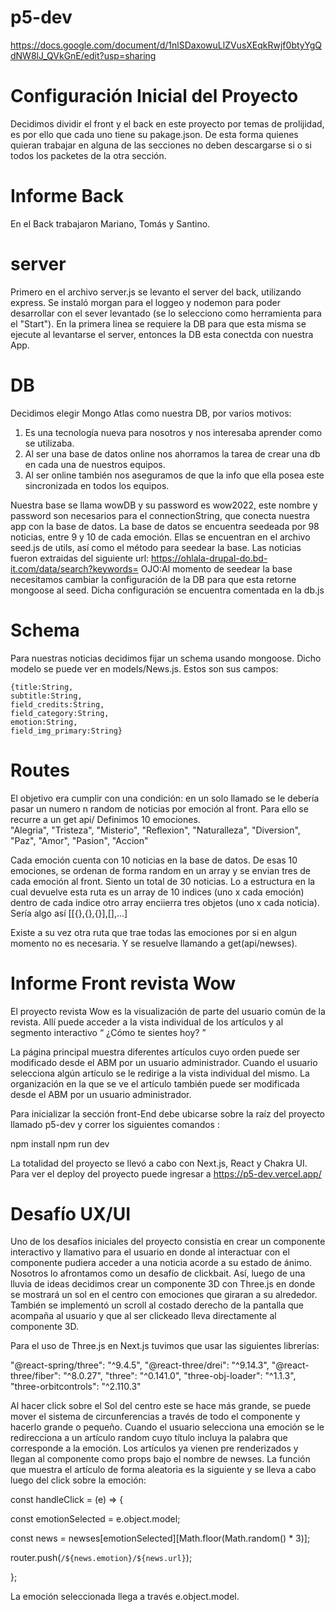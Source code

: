 # p5-dev 
https://docs.google.com/document/d/1nlSDaxowuLlZVusXEqkRwjf0btyYgQdNW8lJ_QVkGnE/edit?usp=sharing
# Configuración Inicial del Proyecto
Decidimos dividir el front y el back en este proyecto por temas de prolijidad, es por ello que cada uno tiene su pakage.json.
 De esta forma quienes quieran trabajar en alguna de las secciones no deben descargarse si o si todos los packetes de la otra sección.

# Informe Back
En el Back trabajaron Mariano, Tomás y Santino. 

# server
Primero en el archivo server.js se levanto el server del back, utilizando express. Se instaló morgan para el loggeo y nodemon para poder desarrollar con el sever levantado (se lo selecciono como herramienta para el "Start").
En la primera linea se requiere la DB para que esta misma se ejecute al levantarse el server, entonces la DB esta conectda con nuestra App.

# DB
Decidimos elegir Mongo Atlas como nuestra DB, por varios motivos:
 1. Es una tecnología nueva para nosotros y nos interesaba aprender como se utilizaba.
 2. Al ser una base de datos online nos ahorramos la tarea de crear una db en cada una de nuestros equipos.
 3. Al ser online también nos aseguramos de que la info que ella posea este sincronizada en todos los equipos.

Nuestra base se llama wowDB y su password es wow2022, este nombre y password son necesarios para el connectionString, que conecta nuestra app con la base de datos.
La base de datos se encuentra seedeada por 98 noticias, entre 9 y 10 de cada emoción. Ellas se encuentran en el archivo seed.js de utils, así como el método para seedear la base.
Las noticias fueron extraidas del siguiente url: https://ohlala-drupal-do.bd-it.com/data/search?keywords=<emotion>
OJO:Al momento de seedear la base necesitamos cambiar la configuración de la DB para que esta retorne mongoose al seed. Dicha configuración se encuentra comentada en la db.js

# Schema
Para nuestras noticias decidimos fijar un schema usando mongoose. Dicho modelo se puede ver en models/News.js. Estos son sus campos:

    {title:String,
    subtitle:String,
    field_credits:String,
    field_category:String,
    emotion:String,
    field_img_primary:String}

# Routes
El objetivo era cumplir con una condición: en un solo llamado se le debería pasar un numero n random de noticias por emoción al front. Para ello se recurre a un get api/
Definimos 10 emociones.  
     "Alegria",
    "Tristeza",
    "Misterio",
    "Reflexion",
    "Naturalleza",
    "Diversion",
    "Paz",
    "Amor",
    "Pasion",
    "Accion"

Cada emoción cuenta con 10 noticias en la base de datos.
De esas 10 emociones, se ordenan de forma random en un array y se envian tres de cada emoción al front. Siento un total de 30 noticias.
Lo a estructura en la cual devuelve esta ruta es un array de 10 indices (uno x cada emoción)
dentro de cada indice otro array enciierra tres objetos (uno x cada noticia).
Sería algo así [[{},{},{}],[],...]

Existe a su vez otra ruta que trae todas las emociones por si en algun momento no es necesaria. Y se resuelve llamando a get(api/newses).

# Informe Front revista Wow

El proyecto revista Wow es la visualización de parte del usuario común de la revista. Allí puede acceder a la vista individual de los artículos y al segmento interactivo “ ¿Cómo te sientes hoy? ” 

La página principal muestra diferentes artículos cuyo orden puede ser modificado desde el ABM por un usuario administrador. Cuando el usuario selecciona algún artículo se le redirige a la vista individual del mismo. La organización en la que se ve el artículo también puede ser modificada desde el ABM por un usuario administrador.   

Para inicializar la sección front-End debe ubicarse sobre la raíz del proyecto llamado 
p5-dev y correr los siguientes comandos  :

npm install
npm run dev

La totalidad del proyecto se llevó a cabo con Next.js, React y Chakra UI. Para ver el deploy del proyecto puede ingresar a https://p5-dev.vercel.app/ 

# Desafío UX/UI

Uno de los desafíos iniciales del proyecto consistía en crear un componente interactivo y llamativo para el usuario en donde al interactuar con el componente pudiera acceder a una noticia acorde a su estado de ánimo. Nosotros lo afrontamos como un desafío de clickbait. Así, luego de una lluvia de ideas decidimos crear un componente 3D con Three.js en donde se mostrará un sol en el centro con emociones que giraran a su alrededor. También se implementó un scroll al costado derecho de la pantalla que acompaña al usuario y que al ser clickeado lleva directamente al componente 3D.




Para el uso de Three.js en Next.js tuvimos que usar las siguientes librerías: 

   "@react-spring/three": "^9.4.5",
    "@react-three/drei": "^9.14.3",
    "@react-three/fiber": "^8.0.27",
     "three": "^0.141.0",
    "three-obj-loader": "^1.1.3",
    "three-orbitcontrols": "^2.110.3"




Al hacer click sobre el Sol del centro este se hace más grande, se puede mover el sistema de circunferencias a través de todo el componente y hacerlo grande o pequeño. Cuando el usuario selecciona una emoción se le redirecciona a un artículo random cuyo título incluya la palabra que corresponde a la emoción. Los artículos ya vienen pre renderizados y llegan al componente como props bajo el nombre de newses. La función que muestra el artículo de forma aleatoria es la siguiente y se lleva a cabo luego del click sobre la emoción:


 const handleClick = (e) => {




   const emotionSelected = e.object.model;


   const news = newses[emotionSelected][Math.floor(Math.random() * 3)];


   router.push(`/${news.emotion}/${news.url}`);


 };



La emoción seleccionada llega a través e.object.model. 



